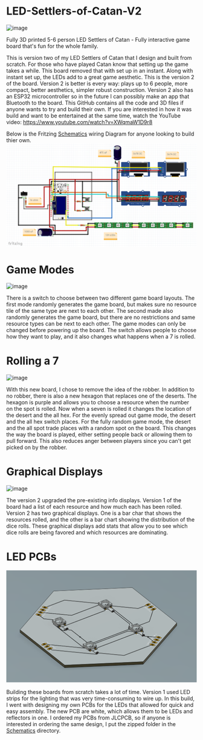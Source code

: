# LED-Settlers-of-Catan-V2
![image](https://github.com/jareddilley/LED-Settlers-of-Catan-V2/blob/main/Media/Catan-V2-Demo-2.gif)

Fully 3D printed 5-6 person LED Settlers of Catan - Fully interactive game board that's fun for the whole family.

This is version two of my LED Settlers of Catan that I design and built from scratch. For those who have played Catan know that setting up the game takes a while. This board removed that with set up in an instant. Along with instant set up, the LEDs add to a great game aesthetic. This is the version 2 of the board. Version 2 is better is every way: plays up to 6 people, more compact, better aesthetics, simpler robust construction. Version 2 also has an ESP32 microcontroller so in the future I can possibly make an app that Bluetooth to the board. This GitHub contains all the code and 3D files if anyone wants to try and build their own. If you are interested in how it was build and want to be entertained at the same time, watch the YouTube video: https://www.youtube.com/watch?v=XWqmaW1D9r8

Below is the Fritzing [Schematics](https://github.com/jareddilley/LED-Settlers-of-Catan-V2/tree/main/Schematics) wiring Diagram for anyone looking to build thier own.
![image](https://github.com/jareddilley/LED-Settlers-of-Catan-V2/blob/main/Media/schematic-Catan-V2.PNG)

# Game Modes
![image](https://github.com/jareddilley/LED-Settlers-of-Catan-V2/blob/main/Media/2-Game-modes.gif)

There is a switch to choose between two different game board layouts. The first mode randomly generates the game board, but makes sure no resource tile of the same type are next to each other. The second made also randomly generates the game board, but there are no restrictions and same resource types can be next to each other. The game modes can only be changed before powering up the board. The switch allows people to choose how they want to play, and it also changes what happens when a 7 is rolled. 

# Rolling a 7
![image](https://github.com/jareddilley/LED-Settlers-of-Catan-V2/blob/main/Media/Rolling-a-7.gif)

With this new board, I chose to remove the idea of the robber. In addition to no robber, there is also a new hexagon that replaces one of the deserts. The hexagon is purple and allows you to choose a resource when the number on the spot is rolled. Now when a seven is rolled it changes the location of the desert and the all hex. For the evenly spread out game mode, the desert and the all hex switch places. For the fully random game mode, the desert and the all spot trade places with a random spot on the board. This changes the way the board is played, either setting people back or allowing them to pull forward. This also reduces anger between players since you can't get picked on by the robber. 

# Graphical Displays
![image](https://github.com/jareddilley/LED-Settlers-of-Catan-V2/blob/main/Media/Catan-V2-Graphs.png)

The version 2 upgraded the pre-existing info displays. Version 1 of the board had a list of each resource and how much each has been rolled. Version 2 has two graphical displays. One is a bar char that shows the resources rolled, and the other is a bar chart showing the distribution of the dice rolls. These graphical displays add stats that allow you to see which dice rolls are being favored and which resources are dominating. 

# LED PCBs
![image](https://github.com/jareddilley/LED-Settlers-of-Catan-V2/blob/main/Media/Catan-3D-PCB.PNG)

Building these boards from scratch takes a lot of time. Version 1 used LED strips for the lighting that was very time-consuming to wire up. In this build, I went with designing my own PCBs for the LEDs that allowed for quick and easy assembly. The new PCB are white, which allows them to be LEDs and reflectors in one. I ordered my PCBs from JLCPCB, so if anyone is interested in ordering the same design, I put the zipped folder in the [Schematics](https://github.com/jareddilley/LED-Settlers-of-Catan-V2/tree/main/Schematics) directory. 
